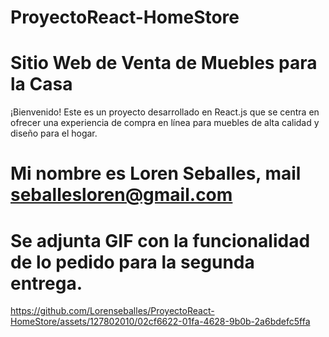 # ProyectoReact-HomeStore
# Sitio Web de Venta de Muebles para la Casa
¡Bienvenido! Este es un proyecto desarrollado en React.js que se centra en ofrecer una experiencia de compra en línea para muebles de alta calidad y diseño para el hogar.

# Mi nombre es Loren Seballes, mail seballesloren@gmail.com

# Se adjunta GIF con la funcionalidad de lo pedido para la segunda entrega.



https://github.com/Lorenseballes/ProyectoReact-HomeStore/assets/127802010/02cf6622-01fa-4628-9b0b-2a6bdefc5ffa

